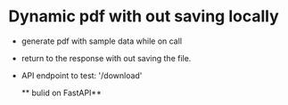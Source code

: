 # Dynamic pdf with out saving locally

- generate pdf with sample data while on call
- return to the response with out saving the file.
- API endpoint to test: '/download'

  ** bulid on FastAPI**
